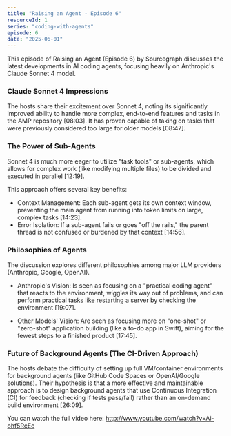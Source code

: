 ```yaml
---
title: "Raising an Agent - Episode 6"
resourceId: 1
series: "coding-with-agents"
episode: 6
date: "2025-06-01"
---
```


This episode of Raising an Agent (Episode 6) by Sourcegraph discusses the latest developments in AI coding agents, focusing heavily on Anthropic's Claude Sonnet 4 model.

### Claude Sonnet 4 Impressions

The hosts share their excitement over Sonnet 4, noting its significantly improved ability to handle more complex, end-to-end features and tasks in the AMP repository [08:03]. It has proven capable of taking on tasks that were previously considered too large for older models [08:47].

### The Power of Sub-Agents

Sonnet 4 is much more eager to utilize "task tools" or sub-agents, which allows for complex work (like modifying multiple files) to be divided and executed in parallel [12:19].

This approach offers several key benefits:

- Context Management: Each sub-agent gets its own context window, preventing the main agent from running into token limits on large, complex tasks [14:23].
- Error Isolation: If a sub-agent fails or goes "off the rails," the parent thread is not confused or burdened by that context [14:56].

### Philosophies of Agents

The discussion explores different philosophies among major LLM providers (Anthropic, Google, OpenAI).

- Anthropic's Vision: Is seen as focusing on a "practical coding agent" that reacts to the environment, wiggles its way out of problems, and can perform practical tasks like restarting a server by checking the environment [19:07].

- Other Models' Vision: Are seen as focusing more on "one-shot" or "zero-shot" application building (like a to-do app in Swift), aiming for the fewest steps to a finished product [17:45].

### Future of Background Agents (The CI-Driven Approach)

The hosts debate the difficulty of setting up full VM/container environments for background agents (like GitHub Code Spaces or OpenAI/Google solutions). Their hypothesis is that a more effective and maintainable approach is to design background agents that use Continuous Integration (CI) for feedback (checking if tests pass/fail) rather than an on-demand build environment [26:09].

You can watch the full video here: <http://www.youtube.com/watch?v=Ai-ohf5RcEc>
